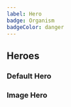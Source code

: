 ```yaml
---
label: Hero
badge: Organism
badgeColor: danger
---
```


## Heroes

<ComponentMeta name="NHero" />

### Default Hero

<ComponentDemo name="DefaultHero" />

### Image Hero

<ComponentDemo name="ImageHero" />
